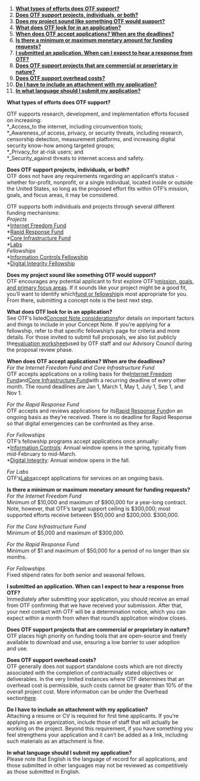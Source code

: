 1. [**What types of efforts does OTF support?**](#01)
2. [**Does OTF support projects, individuals, or both?**](#02)
3. [**Does my project sound like something OTF would support?**](#03)
4. [**What does OTF look for in an application?**](#04)
5. [**When does OTF accept applications? When are the deadlines?**](#05)
6. [**Is there a minimum or maximum monetary amount for funding requests?**](#06)
7. [**I submitted an application. When can I expect to hear a response from OTF?**](#07)
8. [**Does OTF support projects that are commercial or proprietary in nature?**](#08)
9. [**Does OTF support overhead costs?**](#09)
10. [**Do I have to include an attachment with my application?**](#10)
11. [**In what language should I submit my application?**](#11)



**What types of efforts does OTF support?**<a id="#01"></a>

OTF supports research, development, and implementation efforts focused on increasing:  
\*_Access_to the internet, including circumvention tools;  
\*_Awareness_of access, privacy, or security threats, including research, censorship detection, measurement platforms, and increasing digital security know-how among targeted groups;  
\*_Privacy_for at-risk users; and  
\*_Security_against threats to internet access and safety.



**Does OTF support projects, individuals, or both?**  
OTF does not have any requirements regarding an applicant’s status - whether for-profit, nonprofit, or a single individual, located inside or outside the United States, so long as the proposed effort fits within OTF’s mission, goals, and focus areas, it may be considered.  
  
OTF supports both individuals and projects through several different funding mechanisms:  
_Projects_  
\*[Internet Freedom Fund](https://www.opentech.fund/requests/internet-freedom-fund)  
\*[Rapid Response Fund](https://www.opentech.fund/requests/rapid-response-fund)  
\*[Core Infrastructure Fund](https://www.opentech.fund/requests/core-infrastructure-fund)  
\*[Labs](https://www.opentech.fund/labs)  
_Fellowships_  
\*[Information Controls Fellowship](https://www.opentech.fund/requests/icfp)  
\*[Digital Integrity Fellowship](https://www.opentech.fund/fellowships/difp)



**Does my project sound like something OTF would support?**  
OTF encourages any potential applicant to first explore OTF’s[mission, goals, and primary focus areas](https://www.opentech.fund/about/program). If it sounds like your project might be a good fit, you’ll want to identify which[fund or fellowship](https://www.opentech.fund/funding)is most appropriate for you. From there, submitting a concept note is the best next step.



**What does OTF look for in an application?**  
See OTF’s listed[Concept Note considerations](https://www.opentech.fund/apply/guide#considerations)for details on important factors and things to include in your Concept Note. If you’re applying for a fellowship, refer to that specific fellowship’s page for criteria and more details. For those invited to submit full proposals, we also list publicly the[evaluation worksheet](https://www.opentech.fund/apply/guide#eval)used by OTF staff and our Advisory Council during the proposal review phase.



**When does OTF accept applications? When are the deadlines?**  
_For the Internet Freedom Fund and Core Infrastructure Fund_  
OTF accepts applications on a rolling basis for the[Internet Freedom Fund](https://www.opentech.fund/requests/internet-freedom-fund)and[Core Infrastructure Fund](https://www.opentech.fund/requests/core-infrastructure-fund)with a recurring deadline of every other month. The round deadlines are Jan 1, March 1, May 1, July 1, Sep 1, and Nov 1.  
  
_For the Rapid Response Fund_  
OTF accepts and reviews applications for its[Rapid Response Fund](https://www.opentech.fund/requests/rapid-response-fund)on an ongoing basis as they’re received. There is no deadline for Rapid Response so that digital emergencies can be confronted as they arise.  
  
_For Fellowships_  
OTF’s fellowship programs accept applications once annually:  
\*[Information Controls](https://www.opentech.fund/requests/icfp): Annual window opens in the spring, typically from mid-February to mid-March.  
\*[Digital Integrity](https://www.opentech.fund/fellowships/difp): Annual window opens in the fall.  
  
_For Labs_  
OTF’s[Labs](https://www.opentech.fund/labs)accept applications for services on an ongoing basis.



**Is there a minimum or maximum monetary amount for funding requests?**  
_For the Internet Freedom Fund_  
Minimum of $10,000 and maximum of $900,000 for a year-long contract. Note, however, that OTF’s target support ceiling is $300,000; most supported efforts receive between $50,000 and $200,000. $300,000.  
  
_For the Core Infrastructure Fund_  
Minimum of $5,000 and maximum of $300,000.  
  
_For the Rapid Response Fund_  
Minimum of $1 and maximum of $50,000 for a period of no longer than six months.  
  
_For Fellowships_  
Fixed stipend rates for both senior and seasonal fellows.



**I submitted an application. When can I expect to hear a response from OTF?**  
Immediately after submitting your application, you should receive an email from OTF confirming that we have received your submission. After that, your next contact with OTF will be a determination notice, which you can expect within a month from when that round’s application window closes.



**Does OTF support projects that are commercial or proprietary in nature?**  
OTF places high priority on funding tools that are open-source and freely available to download and use, ensuring a low barrier to user adoption and use.



**Does OTF support overhead costs?**  
OTF generally does not support standalone costs which are not directly associated with the completion of contractually stated objectives or deliverables. In the very limited instances where OTF determines that an overhead cost is permissible, such costs cannot be greater than 10% of the overall project cost. More information can be under the Overhead section[here](https://www.opentech.fund/about/applying).



**Do I have to include an attachment with my application?**  
Attaching a resume or CV is required for first time applicants. If you’re applying as an organization, include those of staff that will actually be working on the project. Beyond this requirement, if you have something you feel strengthens your application and it can’t be added as a link, including such materials as an attachment is fine.



**In what language should I submit my application?**  
Please note that English is the language of record for all applications, and those submitted in other languages may not be reviewed as competitively as those submitted in English.



